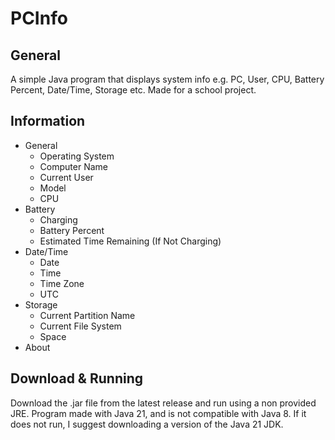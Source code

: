 # PCInfo
## General
A simple Java program that displays system info e.g. PC, User, CPU, Battery Percent, Date/Time, Storage etc. Made for a school project.
## Information
- General
  - Operating System
  - Computer Name
  - Current User
  - Model
  - CPU
- Battery
  - Charging
  - Battery Percent
  - Estimated Time Remaining (If Not Charging)
- Date/Time
  - Date
  - Time
  - Time Zone
  - UTC
- Storage
  - Current Partition Name
  - Current File System
  - Space
- About   
## Download & Running
Download the .jar file from the latest release and run using a non provided JRE. Program made with Java 21, and is not compatible with Java 8.
If it does not run, I suggest downloading a version of the Java 21 JDK.
